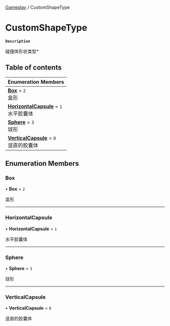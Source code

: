 [Gameplay](../modules/Gameplay.Gameplay.md) / CustomShapeType

# CustomShapeType <Badge type="tip" text="Enumeration" />

**`Description`**

碰撞体形状类型*

## Table of contents

| Enumeration Members |
| :-----|
| **[Box](Gameplay.Gameplay.CustomShapeType.md#box)** = ``2`` <br> 盒形|
| **[HorizontalCapsule](Gameplay.Gameplay.CustomShapeType.md#horizontalcapsule)** = ``1`` <br> 水平胶囊体|
| **[Sphere](Gameplay.Gameplay.CustomShapeType.md#sphere)** = ``3`` <br> 球形|
| **[VerticalCapsule](Gameplay.Gameplay.CustomShapeType.md#verticalcapsule)** = ``0`` <br> 竖直的胶囊体|

## Enumeration Members

### Box

• **Box** = ``2``

盒形

___

### HorizontalCapsule

• **HorizontalCapsule** = ``1``

水平胶囊体

___

### Sphere

• **Sphere** = ``3``

球形

___

### VerticalCapsule

• **VerticalCapsule** = ``0``

竖直的胶囊体
